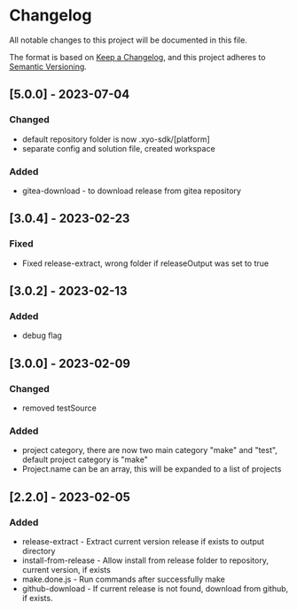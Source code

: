 # Changelog

All notable changes to this project will be documented in this file.

The format is based on [Keep a Changelog](https://keepachangelog.com/en/1.0.0/),
and this project adheres to [Semantic Versioning](https://semver.org/spec/v2.0.0.html).

## [5.0.0] - 2023-07-04

### Changed

- default repository folder is now .xyo-sdk/[platform]
- separate config and solution file, created workspace

### Added

- gitea-download - to download release from gitea repository

## [3.0.4] - 2023-02-23

### Fixed

- Fixed release-extract, wrong folder if releaseOutput was set to true

## [3.0.2] - 2023-02-13

### Added

- debug flag

## [3.0.0] - 2023-02-09

### Changed

- removed testSource

### Added

- project category, there are now two main category "make" and "test", default project category is "make"
- Project.name can be an array, this will be expanded to a list of projects

## [2.2.0] - 2023-02-05

### Added

- release-extract - Extract current version release if exists to output directory
- install-from-release - Allow install from release folder to repository, current version, if exists
- make.done.js - Run commands after successfully make
- github-download - If current release is not found, download from github, if exists.
